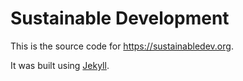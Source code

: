 # Sustainable Development
This is the source code for https://sustainabledev.org.

It was built using [Jekyll](https://jekyllrb.com).
